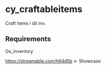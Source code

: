 # cy_craftableitems

Craft items i dit inv.

## Requirements
Ox_inventory

https://streamable.com/h64d5b <- Showcase
